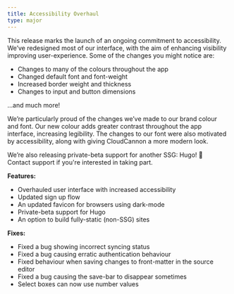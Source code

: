 ```yaml
---
title: Accessibility Overhaul
type: major
---
```


This release marks the launch of an ongoing commitment to accessibility. We’ve redesigned most of our interface, with the aim of enhancing visibility improving user-experience. Some of the changes you might notice are:

* Changes to many of the colours throughout the app
* Changed default font and font-weight
* Increased border weight and thickness
* Changes to input and button dimensions

…and much more\!

We’re particularly proud of the changes we’ve made to our brand colour and font. Our new colour adds greater contrast throughout the app interface, increasing legibility. The changes to our font were also motivated by accessibility, along with giving CloudCannon a more modern look.

We’re also releasing private-beta support for another SSG: Hugo\! 🎉<br>Contact support if you're interested in taking part.

**Features:**

* Overhauled user interface with increased accessibility
* Updated sign up flow
* An updated favicon for browsers using dark-mode
* Private-beta support for Hugo
* An option to build fully-static (non-SSG) sites

**Fixes:**

* Fixed a bug showing incorrect syncing status
* Fixed a bug causing erratic authentication behaviour&nbsp;
* Fixed behaviour when saving changes to front-matter in the source editor
* Fixed a bug causing the save-bar to disappear sometimes
* Select boxes can now use number values
